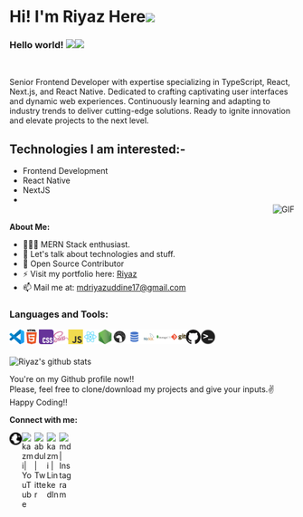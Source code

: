 # Hi! I'm Riyaz Here<img src="https://github.com/TheDudeThatCode/TheDudeThatCode/blob/master/Assets/Developer.gif" width="80px">

### Hello world!&nbsp;<img src="https://github.com/TheDudeThatCode/TheDudeThatCode/blob/master/Assets/Hi.gif" width="29px"><img src="https://github.com/TheDudeThatCode/TheDudeThatCode/blob/master/Assets/Earth.gif" width="24px">

<br />

Senior Frontend Developer with expertise specializing in TypeScript, React, Next.js, and React Native. Dedicated to crafting captivating user interfaces and dynamic web experiences. Continuously learning and adapting to industry trends to deliver cutting-edge solutions. Ready to ignite innovation and elevate projects to the next level.
<br/>

## Technologies I am interested:-

- Frontend Development
- React Native
- NextJS
- 
  <br/>
  <img align="right" alt="GIF" src="https://media.giphy.com/media/ZVik7pBtu9dNS/giphy.gif" />
  </br>

**About Me:**

- 👨🏽‍💻 MERN Stack enthusiast.
- 💬 Let's talk about technologies and stuff.
- 🙍 Open Source Contributor
- ⚡️ Visit my portfolio here: [Riyaz](https://mdriyaz.netlify.app)
- 📫 Mail me at: mdriyazuddine17@gmail.com
  <br />

### Languages and Tools:

[<img align="left" alt="Visual Studio Code" width="26px" src="https://raw.githubusercontent.com/github/explore/80688e429a7d4ef2fca1e82350fe8e3517d3494d/topics/visual-studio-code/visual-studio-code.png" />][webdevplaylist]
[<img align="left" alt="HTML5" width="26px" src="https://raw.githubusercontent.com/github/explore/80688e429a7d4ef2fca1e82350fe8e3517d3494d/topics/html/html.png" />][webdevplaylist]
[<img align="left" alt="CSS3" width="26px" src="https://raw.githubusercontent.com/github/explore/80688e429a7d4ef2fca1e82350fe8e3517d3494d/topics/css/css.png" />][cssplaylist]
[<img align="left" alt="Sass" width="26px" src="https://raw.githubusercontent.com/github/explore/80688e429a7d4ef2fca1e82350fe8e3517d3494d/topics/sass/sass.png" />][cssplaylist]
[<img align="left" alt="JavaScript" width="26px" src="https://raw.githubusercontent.com/github/explore/80688e429a7d4ef2fca1e82350fe8e3517d3494d/topics/javascript/javascript.png" />][jsplaylist]
[<img align="left" alt="React" width="26px" src="https://raw.githubusercontent.com/github/explore/80688e429a7d4ef2fca1e82350fe8e3517d3494d/topics/react/react.png" />][reactplaylist]
[<img align="left" alt="Node.js" width="26px" src="https://raw.githubusercontent.com/github/explore/80688e429a7d4ef2fca1e82350fe8e3517d3494d/topics/nodejs/nodejs.png" />][webdevplaylist]
[<img align="left" alt="Deno" width="26px" src="https://raw.githubusercontent.com/github/explore/361e2821e2dea67711cde99c9c40ed357061cf27/topics/deno/deno.png" />][webdevplaylist]
[<img align="left" alt="SQL" width="26px" src="https://raw.githubusercontent.com/github/explore/80688e429a7d4ef2fca1e82350fe8e3517d3494d/topics/sql/sql.png" />][webdevplaylist]
[<img align="left" alt="MySQL" width="26px" src="https://raw.githubusercontent.com/github/explore/80688e429a7d4ef2fca1e82350fe8e3517d3494d/topics/mysql/mysql.png" />][webdevplaylist]
[<img align="left" alt="MongoDB" width="26px" src="https://raw.githubusercontent.com/github/explore/80688e429a7d4ef2fca1e82350fe8e3517d3494d/topics/mongodb/mongodb.png" />][webdevplaylist]
[<img align="left" alt="Git" width="26px" src="https://raw.githubusercontent.com/github/explore/80688e429a7d4ef2fca1e82350fe8e3517d3494d/topics/git/git.png" />][webdevplaylist]
[<img align="left" alt="GitHub" width="26px" src="https://raw.githubusercontent.com/github/explore/78df643247d429f6cc873026c0622819ad797942/topics/github/github.png" />][webdevplaylist]
[<img align="left" alt="HTML5" width="26px" src="https://raw.githubusercontent.com/github/explore/80688e429a7d4ef2fca1e82350fe8e3517d3494d/topics/terminal/terminal.png" />][webdevplaylist]

 </br>
 </br>

![Riyaz's github stats](https://github-readme-stats.vercel.app/api?username=Zriyaz&show_icons=true&hide_border=true)
<br />

You're on my Github profile now!!
<br/>
Please, feel free to clone/download my projects and give your inputs.✌
<br/>
Happy Coding!!

**Connect with me:**

[<img align="left" alt="riyaz" width="22px" src="https://raw.githubusercontent.com/iconic/open-iconic/master/svg/globe.svg" />][website]
[<img align="left" alt="kazmi| YouTube" width="22px" src="https://cdn.jsdelivr.net/npm/simple-icons@v3/icons/youtube.svg" />][youtube]
[<img align="left" alt="abdul | Twitter" width="22px" src="https://cdn.jsdelivr.net/npm/simple-icons@v3/icons/twitter.svg" />][twitter]
[<img align="left" alt="kazmi | LinkedIn" width="22px" src="https://cdn.jsdelivr.net/npm/simple-icons@v3/icons/linkedin.svg" />][linkedin]
[<img align="left" alt="md | Instagram" width="22px" src="https://cdn.jsdelivr.net/npm/simple-icons@v3/icons/instagram.svg" />][instagram]

[website]: https://mdriyaz.netlify.app
[twitter]: https://twitter.com/riyaz_kazmi
[youtube]: https://www.youtube.com/channel/UCwlbv3FGUaOFKyybMILC7MQ?view_as=subscriber
[instagram]: https://www.instagram.com/kazmiabdulriyaz/
[linkedin]: https://www.linkedin.com/in/md-riyaz-ansari-8a8a72128/
[webdevplaylist]: https://www.youtube.com/
[jsplaylist]: https://www.youtube.com/
[cssplaylist]: https://www.youtube.com/
[reactplaylist]: https://www.youtube.com/
[college]: https://kongu.ac.in/
